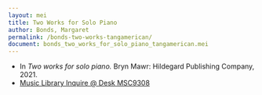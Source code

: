 ```yaml
---
layout: mei
title: Two Works for Solo Piano
author: Bonds, Margaret
permalink: /bonds-two-works-tangamerican/
document: bonds_two_works_for_solo_piano_tangamerican.mei
---
```


- In *Two works for solo piano.* Bryn Mawr: Hildegard Publishing Company, 2021.
- <a href="https://tufts.primo.exlibrisgroup.com/permalink/01TUN_INST/1kc9gia/alma991018232036803851" target="_blank">Music Library Inquire @ Desk MSC9308</a>
